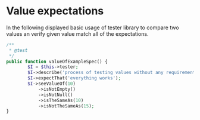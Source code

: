 # Value expectations

In the following displayed basic usage of tester library to compare two values an verify given value match all of the expectations.

```php
/**
 * @test
 */
public function valueOfExampleSpec() {
        $I = $this->tester;
        $I->describe('process of testing values without any requirements for type-specific expectations');
        $I->expectThat('everything works');
        $I->seeValueOf(10)
            ->isNotEmpty()
            ->isNotNull()
            ->isTheSameAs(10)
            ->isNotTheSameAs(15);
}
```